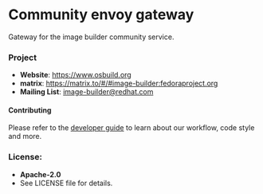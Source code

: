 Community envoy gateway
=======================

Gateway for the image builder community service.

### Project

 * **Website**: <https://www.osbuild.org>
 * **matrix**: https://matrix.to/#/#image-builder:fedoraproject.org
*  **Mailing List**: image-builder@redhat.com

#### Contributing

Please refer to the [developer guide](https://www.osbuild.org/guides/developer-guide/index.html) to learn about our workflow, code style and more.

### License:

 - **Apache-2.0**
 - See LICENSE file for details.
